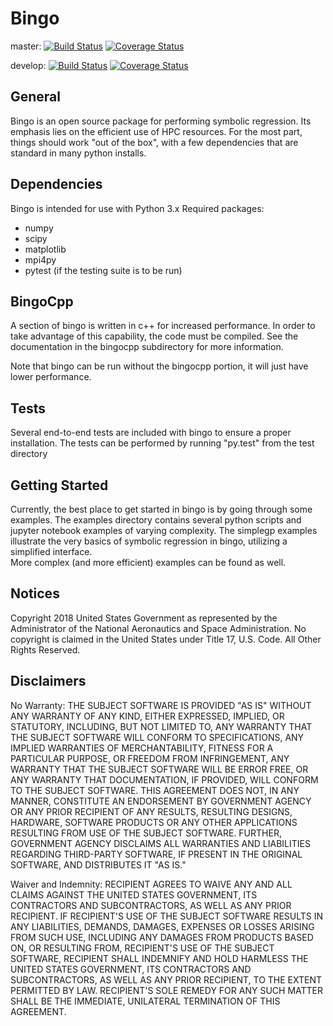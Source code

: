 # Bingo
master: [![Build Status](https://travis-ci.com/nasa/bingo.svg?branch=master)](https://travis-ci.com/nasa/bingo) [![Coverage Status](https://coveralls.io/repos/github/nasa/bingo/badge.svg?branch=master)](https://coveralls.io/github/nasa/bingo?branch=master)

develop: [![Build Status](https://travis-ci.com/nasa/bingo.svg?branch=develop)](https://travis-ci.com/nasa/bingo) [![Coverage Status](https://coveralls.io/repos/github/nasa/bingo/badge.svg?branch=develop)](https://coveralls.io/github/nasa/bingo?branch=develop)


## General
Bingo is an open source package for performing symbolic regression.  Its 
emphasis lies on the efficient use of HPC resources.  For the most part, things 
should work "out of the box", with a few dependencies that are standard in many 
python installs.


## Dependencies
Bingo is intended for use with Python 3.x
Required packages:
- numpy
- scipy
- matplotlib
- mpi4py
- pytest (if the testing suite is to be run)


## BingoCpp
A section of bingo is written in c++ for increased performance.  In order to 
take advantage of this capability, the code must be compiled.  See the 
documentation in the bingocpp subdirectory for more information.

Note that bingo can be run without the bingocpp portion, it will just have lower 
performance.


## Tests
Several end-to-end tests are included with bingo to ensure a proper 
installation.  The tests can be performed by running "py.test" from the test 
directory


## Getting Started
Currently, the best place to get started in bingo is by going through some 
examples.  The examples directory contains several python scripts and jupyter 
notebook examples of varying complexity.  The simplegp examples illustrate the 
very basics of symbolic regression in bingo, utilizing a simplified interface.  
More complex (and more efficient) examples can be found as well.


## Notices
Copyright 2018 United States Government as represented by the Administrator of 
the National Aeronautics and Space Administration. No copyright is claimed in 
the United States under Title 17, U.S. Code. All Other Rights Reserved.
 

## Disclaimers
No Warranty: THE SUBJECT SOFTWARE IS PROVIDED "AS IS" WITHOUT ANY WARRANTY OF 
ANY KIND, EITHER EXPRESSED, IMPLIED, OR STATUTORY, INCLUDING, BUT NOT LIMITED 
TO, ANY WARRANTY THAT THE SUBJECT SOFTWARE WILL CONFORM TO SPECIFICATIONS, ANY 
IMPLIED WARRANTIES OF MERCHANTABILITY, FITNESS FOR A PARTICULAR PURPOSE, OR 
FREEDOM FROM INFRINGEMENT, ANY WARRANTY THAT THE SUBJECT SOFTWARE WILL BE ERROR 
FREE, OR ANY WARRANTY THAT DOCUMENTATION, IF PROVIDED, WILL CONFORM TO THE 
SUBJECT SOFTWARE. THIS AGREEMENT DOES NOT, IN ANY MANNER, CONSTITUTE AN 
ENDORSEMENT BY GOVERNMENT AGENCY OR ANY PRIOR RECIPIENT OF ANY RESULTS, 
RESULTING DESIGNS, HARDWARE, SOFTWARE PRODUCTS OR ANY OTHER APPLICATIONS 
RESULTING FROM USE OF THE SUBJECT SOFTWARE.  FURTHER, GOVERNMENT AGENCY 
DISCLAIMS ALL WARRANTIES AND LIABILITIES REGARDING THIRD-PARTY SOFTWARE, IF 
PRESENT IN THE ORIGINAL SOFTWARE, AND DISTRIBUTES IT "AS IS." 
 
Waiver and Indemnity:  RECIPIENT AGREES TO WAIVE ANY AND ALL CLAIMS AGAINST THE 
UNITED STATES GOVERNMENT, ITS CONTRACTORS AND SUBCONTRACTORS, AS WELL AS ANY 
PRIOR RECIPIENT.  IF RECIPIENT'S USE OF THE SUBJECT SOFTWARE RESULTS IN ANY 
LIABILITIES, DEMANDS, DAMAGES, EXPENSES OR LOSSES ARISING FROM SUCH USE, 
INCLUDING ANY DAMAGES FROM PRODUCTS BASED ON, OR RESULTING FROM, RECIPIENT'S USE 
OF THE SUBJECT SOFTWARE, RECIPIENT SHALL INDEMNIFY AND HOLD HARMLESS THE UNITED 
STATES GOVERNMENT, ITS CONTRACTORS AND SUBCONTRACTORS, AS WELL AS ANY PRIOR 
RECIPIENT, TO THE EXTENT PERMITTED BY LAW.  RECIPIENT'S SOLE REMEDY FOR ANY 
SUCH MATTER SHALL BE THE IMMEDIATE, UNILATERAL TERMINATION OF THIS AGREEMENT.

